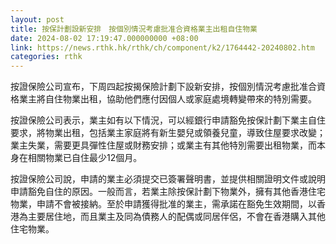 ```yaml
---
layout: post
title: 按保計劃設新安排　按個別情況考慮批准合資格業主出租自住物業
date: 2024-08-02 17:19:47.000000000 +08:00
link: https://news.rthk.hk/rthk/ch/component/k2/1764442-20240802.htm
categories: rthk
---
```


按證保險公司宣布，下周四起按揭保險計劃下設新安排，按個別情況考慮批准合資格業主將自住物業出租，協助他們應付因個人或家庭處境轉變帶來的特別需要。

按證保險公司表示，業主如有以下情況，可以經銀行申請豁免按保計劃下業主自住要求，將物業出租，包括業主家庭將有新生嬰兒或領養兒童，導致住屋要求改變；業主失業，需要更具彈性住屋或財務安排；或業主有其他特別需要出租物業，而本身在相關物業已自住最少12個月。

按證保險公司說，申請的業主必須提交已簽署聲明書，並提供相關證明文件或說明申請豁免自住的原因。一般而言，若業主除按保計劃下物業外，擁有其他香港住宅物業，申請不會被接納。至於申請獲得批准的業主，需承諾在豁免生效期間，以香港為主要居住地，而且業主及同為債務人的配偶或同居伴侶，不會在香港購入其他住宅物業。
